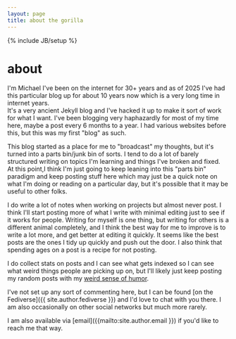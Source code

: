 ```yaml
---
layout: page
title: about the gorilla
---
```

{% include JB/setup %}

# about

I'm Michael I've been on the internet for 30+ years and as of 2025
I've had this particular blog up for about 10 years now which is a very long
time in internet years.  
It's a very ancient Jekyll blog and I've hacked it up to make it sort of work 
for what I want.  I've been blogging very haphazardly for most of my time here,
maybe a post every 6 months to a year. I had various websites before this, but
this was my first "blog" as such.  

This blog started as a place for me to "broadcast" my thoughts, but it's turned
into a parts bin/junk bin of sorts.  I tend to do a lot of barely structured
writing on topics I'm learning and things I've broken and fixed.  
At this point,I think I'm just going to keep leaning into this "parts bin" paradigm and keep 
posting stuff here which may just be a quick note on what I'm doing or reading
on a particular day, but it's possible that it may be useful to other folks.  

I do write a lot of notes when working on projects but almost never post. I
think I'll start posting more of what I write with minimal editing just to see
if it works for people.  Writing for myself is one thing, but writing for others is a different animal
completely, and I think the best way for me to improve is to write a lot more,
and get better at editing it quickly. It seems like the best posts are the ones
I tidy up quickly and push out the door.  I also think that spending ages on a 
post is a recipe for not posting.   

I do collect stats on posts and I can see what gets indexed so I can
see what weird things people are picking up on, but I'll likely just keep
posting my random posts with my [weird sense of humor](https://en.wikipedia.org/wiki/The_Goon_Show_running_jokes).

I've not set up any sort of commenting here, but I can be found [on the
Fediverse]({{ site.author.fediverse }}) and I'd love to chat with you there. I
am also occasionally on other social networks but much more rarely.  

I am also available via [email]({{mailto:site.author.email }}) if you'd like to reach
me that way.  
